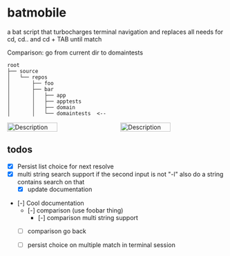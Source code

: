 # batmobile
a bat script that turbocharges terminal navigation and replaces all needs for cd, cd.. and cd + TAB until match

Comparison:
go from current dir to domaintests

```plaintext
root
├── source
│   └── repos
│       ├── foo
│       ├── bar
│       │   ├── app
│       │   ├── apptests
│       │   ├── domain
│       │   └── domaintests  <--
```

<div style="display: flex; justify-content: space-between;">
  <img src="" alt="Description" style="width: 48%;">
  <img src="" alt="Description" style="width: 48%;">
</div>

## todos
- [X] Persist list choice for next resolve
- [X] multi string search support
 if the second input is not "-l" also do a string contains search on that
  - [X] update documentation

- [-] Cool documentation
  - [-] comparison (use foobar thing)
    - [-] comparison multi string support
  - [ ] comparison go back
  - [ ] persist choice on multiple match in terminal session


